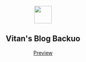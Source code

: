 <p align="center" class="has-mb-6">
<img class="not-gallery-item" height="48" src="https://vitan.me/images/vitan.png">
<br>
<h2 align="center">Vitan's Blog Backuo</h2>
</p>
<p align="center" class="has-mb-6">
<a href="https://vitan.me">Preview</a>
</p>
